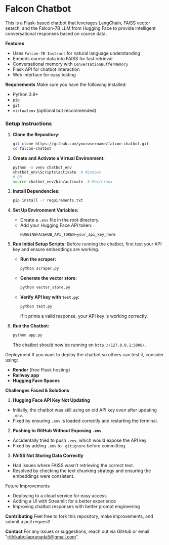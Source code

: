 
# Falcon Chatbot

This is a Flask-based chatbot that leverages LangChain, FAISS vector search, and the Falcon-7B LLM from Hugging Face to provide intelligent conversational responses based on course data.

 **Features**
- Uses `Falcon-7B-Instruct` for natural language understanding
- Embeds course data into FAISS for fast retrieval
- Conversational memory with `ConversationBufferMemory`
- Flask API for chatbot interaction
- Web interface for easy testing

**Requirements**
Make sure you have the following installed:
- Python 3.8+
- `pip`
- `git`
- `virtualenv` (optional but recommended)

### Setup Instructions

1. **Clone the Repository:**
   ```bash
   git clone https://github.com/yourusername/falcon-chatbot.git
   cd falcon-chatbot
   ```

2. **Create and Activate a Virtual Environment:**
   ```bash
   python -m venv chatbot_env
   chatbot_env\Scripts\activate  # Windows
   # OR
   source chatbot_env/bin/activate  # Mac/Linux
   ```

3. **Install Dependencies:**
   ```bash
   pip install -r requirements.txt
   ```

4. **Set Up Environment Variables:**
   - Create a `.env` file in the root directory.
   - Add your Hugging Face API token:
     ```plaintext
     HUGGINGFACEHUB_API_TOKEN=your_api_key_here
     ```

5. **Run Initial Setup Scripts:**
   Before running the chatbot, first test your API key and ensure embeddings are working.
   
   - **Run the scraper:**
     ```bash
     python scraper.py
     ```
   - **Generate the vector store:**
     ```bash
     python vector_store.py
     ```
   - **Verify API key with `test.py`:**
     ```bash
     python test.py
     ```
     If it prints a valid response, your API key is working correctly.

6. **Run the Chatbot:**
   ```bash
   python app.py
   ```
   The chatbot should now be running on `http://127.0.0.1:5000/`.


 Deployment
If you want to deploy the chatbot so others  can test it, consider using:
- **Render** (free Flask hosting)
- **Railway.app**
- **Hugging Face Spaces**

**Challenges Faced & Solutions**
 1. **Hugging Face API Key Not Updating**
- Initially, the chatbot was still using an old API key even after updating `.env`.
- Fixed by ensuring `.env` is loaded correctly and restarting the terminal.

 2. **Pushing to GitHub Without Exposing `.env`**
- Accidentally tried to push `.env`, which would expose the API key.
- Fixed by adding `.env` to `.gitignore` before committing.

 3. **FAISS Not Storing Data Correctly**
- Had issues where FAISS wasn’t retrieving the correct text.
- Resolved by checking the text chunking strategy and ensuring the embeddings were consistent.

 Future Improvements
- Deploying to a cloud service for easy access
- Adding a UI with Streamlit for a better experience
- Improving chatbot responses with better prompt engineering

**Contributing**
Feel free to fork this repository, make improvements, and submit a pull request!

 **Contact**
For any issues or suggestions, reach out via GitHub or email "rithikabollapragada5@gmail.com".

